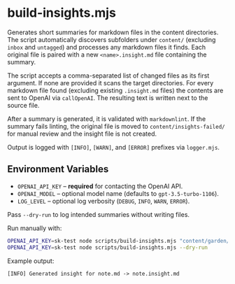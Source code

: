 # build-insights.mjs

Generates short summaries for markdown files in the content directories. The script automatically discovers subfolders under `content/` (excluding `inbox` and `untagged`) and processes any markdown files it finds. Each original file is paired with a new `<name>.insight.md` file containing the summary.

The script accepts a comma-separated list of changed files as its first argument. If none are provided it scans the target directories. For every markdown file found (excluding existing `.insight.md` files) the contents are sent to OpenAI via `callOpenAI`. The resulting text is written next to the source file.

After a summary is generated, it is validated with `markdownlint`. If the summary fails linting, the original file is moved to `content/insights-failed/` for manual review and the insight file is not created.

Output is logged with `[INFO]`, `[WARN]`, and `[ERROR]` prefixes via `logger.mjs`.

## Environment Variables

- `OPENAI_API_KEY` – **required** for contacting the OpenAI API.
- `OPENAI_MODEL` – optional model name (defaults to `gpt-3.5-turbo-1106`).
- `LOG_LEVEL` – optional log verbosity (`DEBUG`, `INFO`, `WARN`, `ERROR`).

Pass `--dry-run` to log intended summaries without writing files.

Run manually with:

```bash
OPENAI_API_KEY=sk-test node scripts/build-insights.mjs "content/garden/note.md"
OPENAI_API_KEY=sk-test node scripts/build-insights.mjs --dry-run
```

Example output:

```text
[INFO] Generated insight for note.md -> note.insight.md
```
